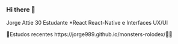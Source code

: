 ### Hi there 👋
Jorge Attie 30 Estudante  *React React-Native e Interfaces UX/UI
<!--
**Jorge989/Jorge989** is a ✨ _special_ ✨ repository because its `README.md` (this file) appears on your GitHub profile�
Redame.


Here are some ideas to get you started:
- 🔭 I’m currently working on ...Website and Mobile aplications
- 🌱 I’m currently learning ...React, React-Native JS
- 📫 How to reach me: https://www.linkedin.com/in/jorge-attie-791522182/🐱‍💻
-->👾Estudos recentes https://jorge989.github.io/monsters-rolodex/🐱‍👤
